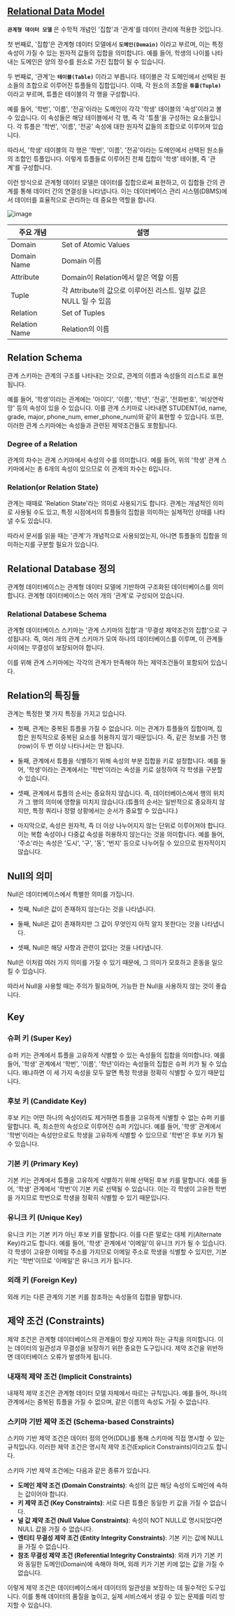 ## [Relational Data Model](https://www.youtube.com/watch?v=gjcbqZjlXjM&list=PLcXyemr8ZeoREWGhhZi5FZs6cvymjIBVe&index=2)

**`관계형 데이터 모델`** 은 수학적 개념인 '집합'과 '관계'를 데이터 관리에 적용한 것입니다.

첫 번째로, '집합'은 관계형 데이터 모델에서 **`도메인(Domain)`** 이라고 부르며, 이는 특정 속성이 가질 수 있는 원자적 값들의 집합을 의미합니다. 예를 들어, 학생의 나이를 나타내는 도메인은 양의 정수를 원소로 가진 집합이 될 수 있습니다.

두 번째로, '관계'는 **`테이블(Table)`** 이라고 부릅니다. 테이블은 각 도메인에서 선택된 원소들의 조합으로 이루어진 튜플들의 집합입니다. 이때, 각 원소의 조합을 **`튜플(Tuple)`** 이라고 부르며, 튜플은 테이블의 각 행을 구성합니다.

예를 들어, '학번', '이름', '전공'이라는 도메인이 각각 '학생' 테이블의 '속성'이라고 볼 수 있습니다. 이 속성들은 해당 테이블에서 각 행, 즉 각 '튜플'을 구성하는 요소들입니다. 각 튜플은 '학번', '이름', '전공' 속성에 대한 원자적 값들의 조합으로 이루어져 있습니다.

따라서, '학생' 테이블의 각 행은 '학번', '이름', '전공'이라는 도메인에서 선택된 원소들의 조합인 튜플입니다. 이렇게 튜플들로 이루어진 전체 집합이 '학생' 테이블, 즉 '관계'를 구성합니다.

이런 방식으로 관계형 데이터 모델은 데이터를 집합으로써 표현하고, 이 집합들 간의 관계를 통해 데이터 간의 연결성을 나타냅니다. 이는 데이터베이스 관리 시스템(DBMS)에서 데이터를 효율적으로 관리하는 데 중요한 역할을 합니다.

![image](https://github.com/velyvelylovely/Database/assets/98696925/b1051876-802c-44ee-92e5-6af92b647d58)

| 주요 개념 | 설명 |
| --- | --- |
| Domain | Set of Atomic Values |  
| Domain Name | Domain 이름 |
| Attribute | Domain이 Relation에서 맡은 역할 이름 |
| Tuple | 각 Attribute의 값으로 이루어진 리스트. 일부 값은 NULL 일 수 있음 |
| Relation | Set of Tuples |
| Relation Name | Relation의 이름 |

## Relation Schema

관계 스키마는 관계의 구조를 나타내는 것으로, 관계의 이름과 속성들의 리스트로 표현됩니다. 

예를 들어, '학생'이라는 관계에는 '아이디', '이름', '학년', '전공', '전화번호', '비상연락망' 등의 속성이 있을 수 있습니다. 이를 관계 스키마로 나타내면 STUDENT(id, name, grade, major, phone_num, emer_phone_num)와 같이 표현할 수 있습니다. 또한, 이러한 관계 스키마에는 속성들과 관련된 제약조건들도 포함됩니다.

### Degree of a Relation

관계의 차수는 관계 스키마에서 속성의 수를 의미합니다. 예를 들어, 위의 '학생' 관계 스키마에서는 총 6개의 속성이 있으므로 이 관계의 차수는 6입니다.

### Relation(or Relation State)

관계는 때때로 'Relation State'라는 의미로 사용되기도 합니다. 관계는 개념적인 의미로 사용될 수도 있고, 특정 시점에서의 튜플들의 집합을 의미하는 실제적인 상태를 나타낼 수도 있습니다. 

따라서 문서를 읽을 때는 '관계'가 개념적으로 사용되었는지, 아니면 튜플들의 집합을 의미하는지를 구분할 필요가 있습니다.

## Relational Database 정의

관계형 데이터베이스는 관계형 데이터 모델에 기반하여 구조화된 데이터베이스를 의미합니다. 관계형 데이터베이스는 여러 개의 '관계'로 구성되어 있습니다.

### Relational Databese Schema

관계형 데이터베이스 스키마는 '관계 스키마의 집합'과 '무결성 제약조건의 집합'으로 구성됩니다. 즉, 여러 개의 관계 스키마가 모여 하나의 데이터베이스를 이루며, 이 관계들 사이에는 무결성이 보장되어야 합니다. 

이를 위해 관계 스키마에는 각각의 관계가 만족해야 하는 제약조건들이 포함되어 있습니다.

## Relation의 특징들

관계는 특정한 몇 가지 특징을 가지고 있습니다. 

- 첫째, 관계는 중복된 튜플을 가질 수 없습니다. 이는 관계가 튜플들의 집합이며, 집합은 원칙적으로 중복된 요소를 허용하지 않기 때문입니다. 즉, 같은 정보를 가진 행(row)이 두 번 이상 나타나서는 안 됩니다.

- 둘째, 관계에서 튜플을 식별하기 위해 속성의 부분 집합을 키로 설정합니다. 예를 들어, '학생'이라는 관계에서는 '학번'이라는 속성을 키로 설정하여 각 학생을 구분할 수 있습니다.

- 셋째, 관계에서 튜플의 순서는 중요하지 않습니다. 즉, 데이터베이스에서 행의 위치가 그 행의 의미에 영향을 미치지 않습니다.(튜플의 순서는 일반적으로 중요하지 않지만, 특정 쿼리나 정렬 상황에서는 순서가 중요할 수 있습니다.)

- 마지막으로, 속성은 원자적, 즉 더 이상 나누어지지 않는 단위로 이루어져야 합니다. 이는 복합 속성이나 다중값 속성을 허용하지 않는다는 것을 의미합니다. 예를 들어, '주소'라는 속성은 '도시', '구', '동', '번지' 등으로 나누어질 수 있으므로 원자적이지 않습니다.

## Null의 의미

Null은 데이터베이스에서 특별한 의미를 가집니다. 

- 첫째, Null은 값이 존재하지 않는다는 것을 나타냅니다.

- 둘째, Null은 값이 존재하지만 그 값이 무엇인지 아직 알지 못한다는 것을 나타냅니다.

- 셋째, Null은 해당 사항과 관련이 없다는 것을 나타냅니다.

Null은 이처럼 여러 가지 의미를 가질 수 있기 때문에, 그 의미가 모호하고 혼동을 일으킬 수 있습니다. 

따라서 Null을 사용할 때는 주의가 필요하며, 가능한 한 Null을 사용하지 않는 것이 좋습니다.

## Key

### 슈퍼 키 (Super Key)

슈퍼 키는 관계에서 튜플을 고유하게 식별할 수 있는 속성들의 집합을 의미합니다. 예를 들어, '학생' 관계에서 '학번', '이름', '학년'이라는 속성들의 집합은 슈퍼 키가 될 수 있습니다. 왜냐하면 이 세 가지 속성을 모두 알면 특정 학생을 정확히 식별할 수 있기 때문입니다.

### 후보 키 (Candidate Key)

후보 키는 어떤 하나의 속성이라도 제거하면 튜플을 고유하게 식별할 수 없는 슈퍼 키를 말합니다. 즉, 최소한의 속성으로 이루어진 슈퍼 키입니다. 예를 들어, '학생' 관계에서 '학번'이라는 속성만으로도 학생을 고유하게 식별할 수 있으므로 '학번'은 후보 키가 될 수 있습니다.

### 기본 키 (Primary Key)

기본 키는 관계에서 튜플을 고유하게 식별하기 위해 선택된 후보 키를 말합니다. 예를 들어, '학생' 관계에서 '학번'이 기본 키로 선택될 수 있습니다. 이는 각 학생이 고유한 학번을 가지므로 학번으로 학생을 정확히 식별할 수 있기 때문입니다.

### 유니크 키 (Unique Key)

유니크 키는 기본 키가 아닌 후보 키를 말합니다. 이를 다른 말로는 대체 키(Alternate Key)라고도 합니다. 예를 들어, '학생' 관계에서 '이메일'이 유니크 키가 될 수 있습니다. 각 학생이 고유한 이메일 주소를 가지므로 이메일 주소로 학생을 식별할 수 있지만, 기본 키는 '학번'이므로 '이메일'은 유니크 키가 됩니다.

### 외래 키 (Foreign Key)

외래 키는 다른 관계의 기본 키를 참조하는 속성들의 집합을 말합니다.

## 제약 조건 (Constraints)

제약 조건은 관계형 데이터베이스의 관계들이 항상 지켜야 하는 규칙을 의미합니다. 이는 데이터의 일관성과 무결성을 보장하기 위한 중요한 도구입니다. 제약 조건을 위반하면 데이터베이스 오류가 발생하게 됩니다.

### 내재적 제약 조건 (Implicit Constraints)

내재적 제약 조건은 관계형 데이터 모델 자체에서 따르는 규칙입니다. 예를 들어, 하나의 관계에서는 중복된 튜플을 가질 수 없으며, 같은 이름의 속성도 가질 수 없습니다.

### 스키마 기반 제약 조건 (Schema-based Constraints)

스키마 기반 제약 조건은 데이터 정의 언어(DDL)를 통해 스키마에 직접 명시할 수 있는 규칙입니다. 이러한 제약 조건은 명시적 제약 조건(Explicit Constraints)이라고도 합니다.

스키마 기반 제약 조건에는 다음과 같은 종류가 있습니다.

- **도메인 제약 조건 (Domain Constraints)**: 속성의 값은 해당 속성의 도메인에 속하는 값이어야 합니다.
- **키 제약 조건 (Key Constraints)**: 서로 다른 튜플은 동일한 키 값을 가질 수 없습니다.
- **널 값 제약 조건 (Null Value Constraints)**: 속성이 NOT NULL로 명시되었다면 NULL 값을 가질 수 없습니다.
- **엔티티 무결성 제약 조건 (Entity Integrity Constraints)**: 기본 키는 값에 NULL을 가질 수 없습니다.
- **참조 무결성 제약 조건 (Referential Integrity Constraints)**: 외래 키가 기본 키와 동일한 도메인(Domain)에 속해야 하며, 외래 키가 기본 키에 없는 값을 가질 수 없습니다.

이렇게 제약 조건은 데이터베이스에서 데이터의 일관성을 보장하는 데 필수적인 도구입니다. 이를 통해 데이터의 품질을 높이고, 실제 서비스에서 생길 수 있는 문제를 미리 방지할 수 있습니다.
